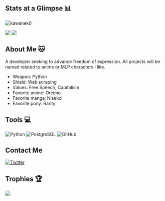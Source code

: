 ## Stats at a Glimpse 📊
<p align="left"> <img src="https://komarev.com/ghpvc/?username=kawanek0&label=Profile%20views&color=yellow&style=flat" alt="kawanek0" /> </p>

![](https://github-readme-stats.vercel.app/api?username=kawanek0&theme=highcontrast&hide_border=true&bg_color=0D1117&include_all_commits=false&count_private=false)
![](https://github-readme-stats.vercel.app/api/top-langs/?username=kawanek0&theme=highcontrast&hide_border=true&bg_color=0D1117&include_all_commits=false&count_private=false&layout=compact)




## About Me 🐱
 
<p>A developer seeking to advance freedom of expression. All projects will be named related to anime or MLP characters I like.</p>

- Weapon: Python
- Shield: Web scraping
- Values: Free Speech, Capitalism
- Favorite anime: Oreimo
- Favorite manga: Nisekoi
- Favorite pony: Rarity




## Tools 💻
 
![Python](https://img.shields.io/badge/python-5b96c8?style=for-the-badge&logo=python&logoColor=fdfd96)
![PostgreSQL](https://img.shields.io/badge/postgresql-%2307405e.svg?style=for-the-badge&logo=postgresql&logoColor=fdfd96)
![GitHub](https://img.shields.io/badge/GitHub-100000?style=for-the-badge&logo=github&logoColor=fdfd96)




## Contact Me

[![Twitter](https://img.shields.io/badge/Twitter-1DA1F2?style=for-the-badge&logo=twitter&logoColor=white)](https://twitter.com/shivankudaywal)




## Trophies 🏆
![](https://github-profile-trophy.vercel.app/?username=kawanek0&theme=radical&no-frame=false&no-bg=false&margin-w=4)
